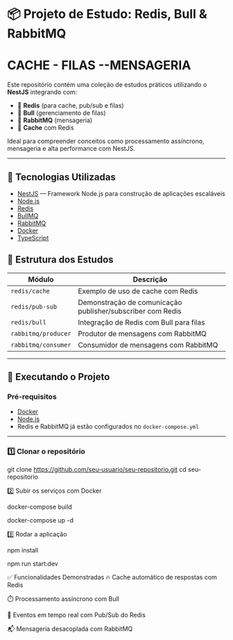 # 📦 Projeto de Estudo: Redis, Bull & RabbitMQ

# CACHE - FILAS --MENSAGERIA

Este repositório contém uma coleção de estudos práticos utilizando o **NestJS** integrando com:

- 📌 **Redis** (para cache, pub/sub e filas)
- 🔄 **Bull** (gerenciamento de filas)
- 🐇 **RabbitMQ** (mensageria)
- 📌 **Cache** com Redis
  
Ideal para compreender conceitos como processamento assíncrono, mensageria e alta performance com NestJS.

---

## 🚀 Tecnologias Utilizadas

- [NestJS](https://nestjs.com/) — Framework Node.js para construção de aplicações escaláveis
- [Node.js](https://nodejs.org/)
- [Redis](https://redis.io/)
- [BullMQ](https://docs.bullmq.io/)
- [RabbitMQ](https://www.rabbitmq.com/)
- [Docker](https://www.docker.com/)
- [TypeScript](https://www.typescriptlang.org/)


## 📂 Estrutura dos Estudos

| Módulo                     | Descrição                                                                 |
|---------------------------|---------------------------------------------------------------------------|
| `redis/cache`             | Exemplo de uso de cache com Redis                                         |
| `redis/pub-sub`           | Demonstração de comunicação publisher/subscriber com Redis                |
| `redis/bull`              | Integração de Redis com Bull para filas                                   |
| `rabbitmq/producer`       | Produtor de mensagens com RabbitMQ                                        |
| `rabbitmq/consumer`       | Consumidor de mensagens com RabbitMQ                                      |

---


## 🧪 Executando o Projeto

### Pré-requisitos

- [Docker](https://docs.docker.com/get-docker/)
- [Node.js](https://nodejs.org/)
- Redis e RabbitMQ já estão configurados no `docker-compose.yml`

---

### 1️⃣ Clonar o repositório

git clone https://github.com/seu-usuario/seu-repositorio.git
cd seu-repositorio


2️⃣ Subir os serviços com Docker

docker-compose build

docker-compose up -d


3️⃣ Rodar a aplicação

npm install

npm run start:dev


✅ Funcionalidades Demonstradas
🔥 Cache automático de respostas com Redis

⏱️ Processamento assíncrono com Bull

📢 Eventos em tempo real com Pub/Sub do Redis

📬 Mensageria desacoplada com RabbitMQ

